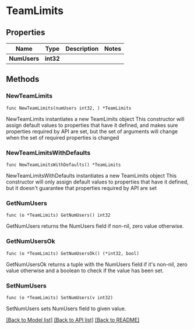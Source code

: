 # TeamLimits

## Properties

Name | Type | Description | Notes
------------ | ------------- | ------------- | -------------
**NumUsers** | **int32** |  | 

## Methods

### NewTeamLimits

`func NewTeamLimits(numUsers int32, ) *TeamLimits`

NewTeamLimits instantiates a new TeamLimits object
This constructor will assign default values to properties that have it defined,
and makes sure properties required by API are set, but the set of arguments
will change when the set of required properties is changed

### NewTeamLimitsWithDefaults

`func NewTeamLimitsWithDefaults() *TeamLimits`

NewTeamLimitsWithDefaults instantiates a new TeamLimits object
This constructor will only assign default values to properties that have it defined,
but it doesn't guarantee that properties required by API are set

### GetNumUsers

`func (o *TeamLimits) GetNumUsers() int32`

GetNumUsers returns the NumUsers field if non-nil, zero value otherwise.

### GetNumUsersOk

`func (o *TeamLimits) GetNumUsersOk() (*int32, bool)`

GetNumUsersOk returns a tuple with the NumUsers field if it's non-nil, zero value otherwise
and a boolean to check if the value has been set.

### SetNumUsers

`func (o *TeamLimits) SetNumUsers(v int32)`

SetNumUsers sets NumUsers field to given value.



[[Back to Model list]](../README.md#documentation-for-models) [[Back to API list]](../README.md#documentation-for-api-endpoints) [[Back to README]](../README.md)


